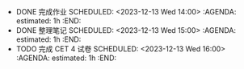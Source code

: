 - DONE 完成作业
  SCHEDULED: <2023-12-13 Wed 14:00>
  :AGENDA:
  estimated: 1h
  :END:
- DONE 整理笔记
  SCHEDULED: <2023-12-13 Wed 15:00>
  :AGENDA:
  estimated: 1h
  :END:
- TODO 完成 CET 4 试卷
  SCHEDULED: <2023-12-13 Wed 16:00>
  :AGENDA:
  estimated: 1h
  :END: